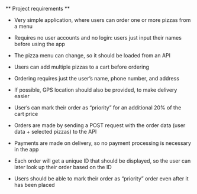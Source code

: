 ** Project requirements **
+ Very simple application, where users can order one or more pizzas from a menu
- Requires no user accounts and no login: users just input their names before using the app
* The pizza menu can change, so it should be loaded from an API
+ Users can add multiple pizzas to a cart before ordering
- Ordering requires just the user’s name, phone number, and address
* If possible, GPS location should also be provided, to make delivery easier
+ User’s can mark their order as “priority” for an additional 20% of the cart price
- Orders are made by sending a POST request with the order data (user data + selected pizzas) to the API
* Payments are made on delivery, so no payment processing is necessary in the app
+ Each order will get a unique ID that should be displayed, so the user can later look up their order based on the ID
- Users should be able to mark their order as “priority” order even after it has been placed
